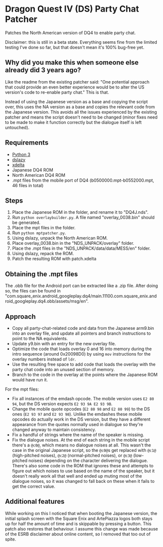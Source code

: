 # Dragon Quest IV (DS) Party Chat Patcher
Patches the North American version of DQ4 to enable party chat.

Disclaimer: this is still in a beta state. Everything seems fine from the limited testing I've done so far, but that doesn't mean it's 100% bug-free yet.

## Why did you make this when someone else already did 3 years ago?
Like the readme from the existing patcher said: "One potential approach that could provide an even better experience would be to alter the US version's code to re-enable party chat." This is that.

Instead of using the Japanese version as a base and copying the script over, this uses the NA version as a base and copies the relevant code from the Japanese version. This avoids all the issues experienced by the existing patcher and means the script doesn't need to be changed (minor fixes need to be made to make it function correctly but the dialogue itself is left untouched).

## Requirements
- [Python 3](https://python.org)
- [dslazy](https://www.romhacking.net/utilities/793/)
- [xdelta](https://www.romhacking.net/utilities/598/)
- Japanese DQ4 ROM
- North American DQ4 ROM
- .mpt files from the mobile port of DQ4 (b0500000.mpt-b0552000.mpt, 46 files in total)

## Steps
1. Place the Japanese ROM in the folder, and rename it to "DQ4J.nds".
2. Run `python overlaybuilder.py`. A file named "overlay_0038.bin" should be generated.
3. Place the mpt files in the folder.
4. Run `python mptpatcher.py`.
5. Using dslazy, unpack the North American ROM.
6. Place overlay_0038.bin in the "NDS_UNPACK/overlay" folder.
7. Place the .mpt files in the "NDS_UNPACK/data/data/MESS/en" folder.
8. Using dslazy, repack the ROM.
9. Patch the resulting ROM with patch.xdelta

## Obtaining the .mpt files
The .obb file for the Android port can be extracted like a .zip file. After doing so, the files can be found in "com.square_enix.android_googleplay.dq4/main.11100.com.square_enix.android_googleplay.dq4.obb/assets/msg/en".

## Approach
- Copy all party-chat-related code and data from the Japanese arm9.bin into an overlay file, and update all pointers and branch instructions to point to the NA equivalents.
- Update y9.bin with an entry for the new overlay file.
- Optimize the code that loads overlay 0 and 16 into memory during the intro sequence (around 0x20098D0) by using `mov` instructions for the overlay numbers instead of `ldr`.
- Use the resulting free space to add code that loads the overlay with the party chat code into an unused section of memory.
- Branch to the code in the overlay at the points where the Japanese ROM would have run it.

For the mpt files:
- Fix all instances of the emdash opcode. The mobile version uses `E2 80 94`, but the DS version expects `E2 93 9A E2 93 9B`.
- Change the mobile quote opcodes (`E2 80 98` and `E2 80 99`) to the DS ones (`E2 93 97` and `E2 93 98`). Unlike the emdashes these mobile opcodes do actually work in the DS version, but they have a different appearance from the quotes normally used in dialogue so they're changed anyway to maintain consistency.
- Fix a handful of strings where the name of the speaker is missing.
- Fix the dialogue noises. At the end of each string in the mobile script there's a `@c0@`, which means no dialogue noises at all. This wasn't the case in the original Japanese script, so the `@c0@`s get replaced with `@c1@` (high-pitched noises), `@c2@` (normal-pitched noises), or `@c3@` (low-pitched noises) depending on the character delivering the dialogue. There's also some code in the ROM that ignores these and attempts to figure out which noises to use based on the name of the speaker, but it doesn't really work all that well and ended up muting most of the dialogue noises, so it was changed to fall back on these when it fails to get the correct value.

## Additional features
While working on this I noticed that when booting the Japanese version, the initial splash screen with the Square Enix and ArtePiazza logos both stays up for half the amount of time and is skippable by pressing a button. This patch also restores that behaviour. I assume this change was made because of the ESRB disclaimer about online content, so I removed that too out of spite.